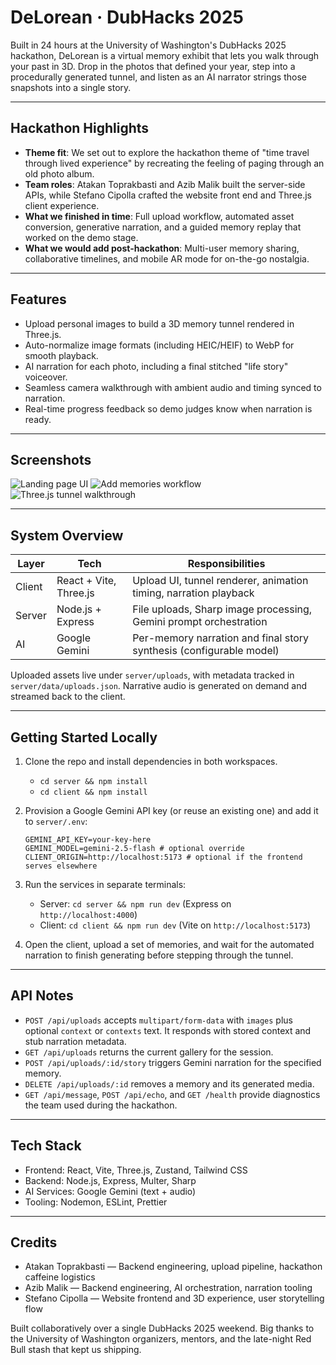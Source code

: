 # DeLorean · DubHacks 2025

Built in 24 hours at the University of Washington's DubHacks 2025 hackathon, DeLorean is a virtual memory exhibit that lets you walk through your past in 3D. Drop in the photos that defined your year, step into a procedurally generated tunnel, and listen as an AI narrator strings those snapshots into a single story.

---

## Hackathon Highlights

- **Theme fit**: We set out to explore the hackathon theme of "time travel through lived experience" by recreating the feeling of paging through an old photo album.
- **Team roles**: Atakan Toprakbasti and Azib Malik built the server-side APIs, while Stefano Cipolla crafted the website front end and Three.js client experience.
- **What we finished in time**: Full upload workflow, automated asset conversion, generative narration, and a guided memory replay that worked on the demo stage.
- **What we would add post-hackathon**: Multi-user memory sharing, collaborative timelines, and mobile AR mode for on-the-go nostalgia.

---

## Features

- Upload personal images to build a 3D memory tunnel rendered in Three.js.
- Auto-normalize image formats (including HEIC/HEIF) to WebP for smooth playback.
- AI narration for each photo, including a final stitched "life story" voiceover.
- Seamless camera walkthrough with ambient audio and timing synced to narration.
- Real-time progress feedback so demo judges know when narration is ready.

---

## Screenshots

![Landing page UI](DeLoreanDemo/Screenshot%202025-10-20%20at%205.22.12%E2%80%AFPM.png)
![Add memories workflow](DeLoreanDemo/Screenshot%202025-10-20%20at%205.24.57%E2%80%AFPM.png)
![Three.js tunnel walkthrough](DeLoreanDemo/Screenshot%202025-10-20%20at%205.22.37%E2%80%AFPM.png)

---

## System Overview

| Layer  | Tech                   | Responsibilities                                                    |
| ------ | ---------------------- | ------------------------------------------------------------------- |
| Client | React + Vite, Three.js | Upload UI, tunnel renderer, animation timing, narration playback    |
| Server | Node.js + Express      | File uploads, Sharp image processing, Gemini prompt orchestration   |
| AI     | Google Gemini          | Per-memory narration and final story synthesis (configurable model) |

Uploaded assets live under `server/uploads`, with metadata tracked in `server/data/uploads.json`. Narrative audio is generated on demand and streamed back to the client.

---

## Getting Started Locally

1. Clone the repo and install dependencies in both workspaces.
   - `cd server && npm install`
   - `cd client && npm install`
2. Provision a Google Gemini API key (or reuse an existing one) and add it to `server/.env`:

   ```env
   GEMINI_API_KEY=your-key-here
   GEMINI_MODEL=gemini-2.5-flash # optional override
   CLIENT_ORIGIN=http://localhost:5173 # optional if the frontend serves elsewhere
   ```

3. Run the services in separate terminals:
   - Server: `cd server && npm run dev` (Express on `http://localhost:4000`)
   - Client: `cd client && npm run dev` (Vite on `http://localhost:5173`)
4. Open the client, upload a set of memories, and wait for the automated narration to finish generating before stepping through the tunnel.

---

## API Notes

- `POST /api/uploads` accepts `multipart/form-data` with `images` plus optional `context` or `contexts` text. It responds with stored context and stub narration metadata.
- `GET /api/uploads` returns the current gallery for the session.
- `POST /api/uploads/:id/story` triggers Gemini narration for the specified memory.
- `DELETE /api/uploads/:id` removes a memory and its generated media.
- `GET /api/message`, `POST /api/echo`, and `GET /health` provide diagnostics the team used during the hackathon.

---

## Tech Stack

- Frontend: React, Vite, Three.js, Zustand, Tailwind CSS
- Backend: Node.js, Express, Multer, Sharp
- AI Services: Google Gemini (text + audio)
- Tooling: Nodemon, ESLint, Prettier

---

## Credits

- Atakan Toprakbasti — Backend engineering, upload pipeline, hackathon caffeine logistics
- Azib Malik — Backend engineering, AI orchestration, narration tooling
- Stefano Cipolla — Website frontend and 3D experience, user storytelling flow

Built collaboratively over a single DubHacks 2025 weekend. Big thanks to the University of Washington organizers, mentors, and the late-night Red Bull stash that kept us shipping.
